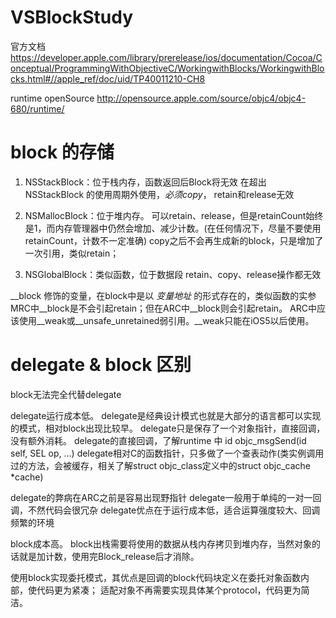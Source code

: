 # VSBlockStudy

 官方文档
 https://developer.apple.com/library/prerelease/ios/documentation/Cocoa/Conceptual/ProgrammingWithObjectiveC/WorkingwithBlocks/WorkingwithBlocks.html#//apple_ref/doc/uid/TP40011210-CH8
 
 runtime openSource
 http://opensource.apple.com/source/objc4/objc4-680/runtime/

# block 的存储
 1. NSStackBlock：位于栈内存，函数返回后Block将无效
    在超出 NSStackBlock 的使用周期外使用，*必须copy*， retain和release无效
 2. NSMallocBlock：位于堆内存。
    可以retain、release，但是retainCount始终是1，而内存管理器中仍然会增加、减少计数。(在任何情况下，尽量不要使用retainCount，计数不一定准确)
    copy之后不会再生成新的block，只是增加了一次引用，类似retain；
 
 3. NSGlobalBlock：类似函数，位于数据段
    retain、copy、release操作都无效
 


 __block 修饰的变量，在block中是以 *变量地址* 的形式存在的，类似函数的实参
 MRC中__block是不会引起retain；但在ARC中__block则会引起retain。
 ARC中应该使用__weak或__unsafe_unretained弱引用。__weak只能在iOS5以后使用。
 


 
 #  delegate & block 区别
 
 block无法完全代替delegate
 
 delegate运行成本低。
 delegate是经典设计模式也就是大部分的语言都可以实现的模式，相对block出现比较早。
 delegate只是保存了一个对象指针，直接回调，没有额外消耗。
 delegate的直接回调，了解runtime 中 id objc_msgSend(id self, SEL op, ...)
 delegate相对C的函数指针，只多做了一个查表动作(类实例调用过的方法，会被缓存，相关了解struct objc_class定义中的struct objc_cache *cache)
 
 delegate的弊病在ARC之前是容易出现野指针
 delegate一般用于单纯的一对一回调，不然代码会很冗杂
 delegate优点在于运行成本低，适合运算强度较大、回调频繁的环境
 
 
 block成本高。
 block出栈需要将使用的数据从栈内存拷贝到堆内存，当然对象的话就是加计数，使用完Block_release后才消除。
 
 使用block实现委托模式，其优点是回调的block代码块定义在委托对象函数内部，使代码更为紧凑；
 适配对象不再需要实现具体某个protocol，代码更为简洁。
 

